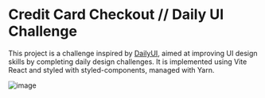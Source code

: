 # Credit Card Checkout // Daily UI Challenge

This project is a challenge inspired by [DailyUI](https://www.dailyui.co/), aimed at improving UI design skills by completing daily design challenges. It is implemented using Vite React and styled with styled-components, managed with Yarn.

![image](https://github.com/ca-trindade/dailyUI/assets/88114751/beb1fc25-9a5a-4183-a37a-8169c07e9136)
